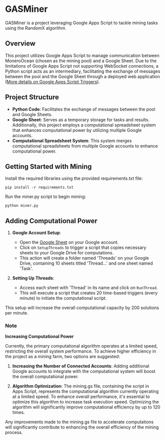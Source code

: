 # GASMiner

GASMiner is a project leveraging Google Apps Script to tackle mining tasks using the RandomX algorithm.

## Overview

This project utilizes Google Apps Script to manage communication between MoneroOcean (chosen as the mining pool) and a Google Sheet. Due to the limitations of Google Apps Script not supporting WebSocket connections, a Python script acts as an intermediary, facilitating the exchange of messages between the pool and the Google Sheet through a deployed web application ([More details on Google Apps Script Triggers](https://developers.google.com/apps-script/guides/triggers?hl=en#dogete_and_doposte)).

## Project Structure

- **Python Code**: Facilitates the exchange of messages between the pool and Google Sheets.
- **Google Sheet**: Serves as a temporary storage for tasks and results. Additionally, this project employs a computational spreadsheet system that enhances computational power by utilizing multiple Google accounts.
- **Computational Spreadsheet System**: This system merges computational spreadsheets from multiple Google accounts to enhance computational power.

## Getting Started with Mining

Install the required libraries using the provided requirements.txt file:
```
pip install -r requirements.txt
```
Run the miner.py script to begin mining:
```
python miner.py
```

## Adding Computational Power

1. **Google Account Setup**:
   - Open the [Google Sheet](https://docs.google.com/spreadsheets/d/1lk87CkAqxpGPVCNnv_MaAZDYEFwkAd-1r60-d1raqU8) on your Google account.
   - Click on `SetupThreads` to trigger a script that copies necessary sheets to your Google Drive for computations.
   - This action will create a folder named 'Threads' on your Google Drive, containing 10 sheets titled 'Thread...' and one sheet named 'Task'.

2. **Setting Up Threads**:
   - Access each sheet with 'Thread' in its name and click on `RunThread`.
   - This will execute a script that creates 20 time-based triggers (every minute) to initiate the computational script.

This setup will increase the overall computational capacity by 200 solutions per minute.

### Note

**Increasing Computational Power**

Currently, the primary computational algorithm operates at a limited speed, restricting the overall system performance. To achieve higher efficiency in the project as a mining farm, two options are suggested:

1. **Increasing the Number of Connected Accounts**:
   Adding additional Google accounts to integrate with the computational system will boost the overall computational power.

2. **Algorithm Optimization**:
   The mining.gs file, containing the script in Apps Script, represents the computational algorithm currently operating at a limited speed. To enhance overall performance, it's essential to optimize this algorithm to increase task execution speed. Optimizing the algorithm will significantly improve computational efficiency by up to 120 times.

Any improvements made to the mining.gs file to accelerate computations will significantly contribute to enhancing the overall efficiency of the mining process.
